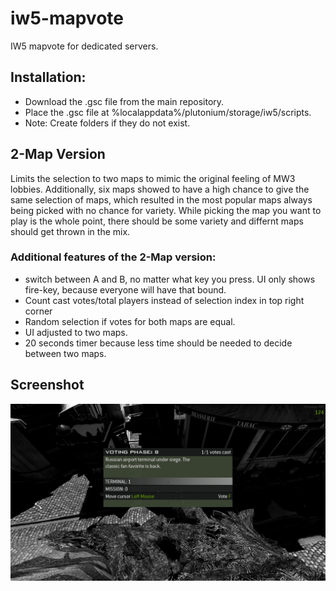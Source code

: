# iw5-mapvote
IW5 mapvote for dedicated servers.

## Installation:
* Download the .gsc file from the main repository.
* Place the .gsc file at %localappdata%/plutonium/storage/iw5/scripts.
* Note: Create folders if they do not exist.

## 2-Map Version
Limits the selection to two maps to mimic the original feeling of MW3 lobbies.
Additionally, six maps showed to have a high chance to give the same selection of maps, which resulted in the most popular maps always being picked with no chance for variety. While picking the map you want to play is the whole point, there should be some variety and differnt maps should get thrown in the mix. 

### Additional features of the 2-Map version:
* switch between A and B, no matter what key you press. UI only shows fire-key, because everyone will have that bound.
* Count cast votes/total players instead of selection index in top right corner
* Random selection if votes for both maps are equal.
* UI adjusted to two maps.
* 20 seconds timer because less time should be needed to decide between two maps.

## Screenshot
![Preview](https://raw.githubusercontent.com/cachho/iw5-mapvote/main/iw5-mapvote-preview.png)


